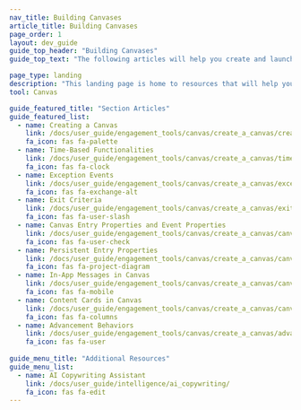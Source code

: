 ```yaml
---
nav_title: Building Canvases
article_title: Building Canvases
page_order: 1
layout: dev_guide
guide_top_header: "Building Canvases"
guide_top_text: "The following articles will help you create and launch a multi-dimensional Canvas."

page_type: landing
description: "This landing page is home to resources that will help you create and launch a multi-dimensional Canvas such as how to create a Canvas, exception events, exit criteria, Canvas entry properties, and more."
tool: Canvas

guide_featured_title: "Section Articles"
guide_featured_list:
  - name: Creating a Canvas
    link: /docs/user_guide/engagement_tools/canvas/create_a_canvas/create_a_canvas/
    fa_icon: fas fa-palette
  - name: Time-Based Functionalities
    link: /docs/user_guide/engagement_tools/canvas/create_a_canvas/time_based_canvas/
    fa_icon: fas fa-clock
  - name: Exception Events
    link: /docs/user_guide/engagement_tools/canvas/create_a_canvas/exception_events/
    fa_icon: fas fa-exchange-alt
  - name: Exit Criteria
    link: /docs/user_guide/engagement_tools/canvas/create_a_canvas/exit_criteria/
    fa_icon: fas fa-user-slash
  - name: Canvas Entry Properties and Event Properties
    link: /docs/user_guide/engagement_tools/canvas/create_a_canvas/canvas_entry_properties_event_properties/
    fa_icon: fas fa-user-check
  - name: Persistent Entry Properties
    link: /docs/user_guide/engagement_tools/canvas/create_a_canvas/canvas_entry_properties_event_properties/canvas_persistent_entry_properties/
    fa_icon: fas fa-project-diagram
  - name: In-App Messages in Canvas
    link: /docs/user_guide/engagement_tools/canvas/create_a_canvas/canvas_by_channel/in-app_messages_in_canvas/
    fa_icon: fas fa-mobile
  - name: Content Cards in Canvas
    link: /docs/user_guide/engagement_tools/canvas/create_a_canvas/canvas_by_channel/content-cards_in_canvas/
    fa_icon: fas fa-columns
  - name: Advancement Behaviors
    link: /docs/user_guide/engagement_tools/canvas/create_a_canvas/advancement/
    fa_icon: fas fa-user
 
guide_menu_title: "Additional Resources"
guide_menu_list:
  - name: AI Copywriting Assistant
    link: /docs/user_guide/intelligence/ai_copywriting/
    fa_icon: fas fa-edit
---
```

